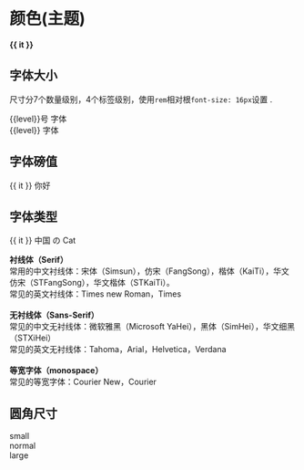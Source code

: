 # 颜色(主题)

<div class="sd-colors-presentation">
  <div class="item">
    <strong :class="`has-${it}`" v-for="it in colors">{{ it }}</strong>
  </div>
</div>

## 字体大小

尺寸分7个数量级别，4个标签级别，使用`rem`相对根`font-size: 16px`设置 .

<div class="sd-sizes-presentation">
  <div class="item">
    <span :class="`has-size-${level}`" v-for="level in sizeLevels"> {{level}}号 字体</span>
  </div>
  <div class="item">
    <span :class="`has-size-${level}`" v-for="level in sizeLabels"> {{level}} 字体</span>
  </div>
</div>

## 字体磅值

<div class="sd-sizes-presentation">
  <div class="item">
    <span :class="`has-weight-${it}`" v-for="it in sizeWeights">
      {{ it }} 你好
    </span>
  </div>
</div>

## 字体类型

<div class="sd-faces-presentation">
  <div class="item">
    <span :class="`has-face-${it}`" v-for="it in fontFaces">
      {{ it }} 中国 の Cat
    </span>
  </div>
</div>

<p class="tip">
  <strong>衬线体（Serif）</strong> <br>
  常用的中文衬线体：宋体（Simsun），仿宋（FangSong），楷体（KaiTi），华文仿宋（STFangSong），华文楷体（STKaiTi）。 <br>
  常见的英文衬线体：Times new Roman，Times <br> <br>
  <strong>无衬线体（Sans-Serif）</strong> <br>
  常见的中文无衬线体：微软雅黑（Microsoft YaHei），黑体（SimHei），华文细黑（STXiHei） <br>
  常见的英文无衬线体：Tahoma，Arial，Helvetica，Verdana <br> <br>
  <strong>等宽字体（monospace）</strong> <br>
  常见的等宽字体：Courier New，Courier
</p>

## 圆角尺寸

<div class="sd-radius-presentation">
  <div class="item r-small">small</div>
  <div class="item r-normal">normal</div>
  <div class="item r-large">large</div>
</div>

<script>
  export default {
    data () {
      return {
        colors: [
          'primary',
          'info', 'success',
          'warning', 'danger',
          'light', 'dark'
        ],
        sizeLevels: Array.from({length: 7}).map((n, i) => (i + 1)),
        sizeLabels: ['small', 'normal', 'medium', 'large'],
        sizeWeights: ['light', 'normal', 'semibold', 'bold'],
        fontFaces: ['primary', 'sans-serif', 'arial', 'monospace']
      }
    }
  }
</script>

<style lang="scss" type="text/scss">
  @import "~root/scss/pre";

  .sd-colors-presentation {
    > .item {
      padding: 15px 0;

      strong {
        display: inline-block;
        padding: 15px 20px;
        min-width: 15%;
        text-align: center;
        margin-right: 15px;
        margin-bottom: 15px;
      }
    }

    @each $name, $pair in $colors {
      .has-#{$name} {
        background-color: nth($pair, 1);
        color: nth($pair, 2);
      }
    }
  }

  .sd-sizes-presentation {

    @each $size in $sizes {
      $i: index($sizes, $size);
      .has-size-#{$i} {
        display: block;
        font-size: $size;
        margin-bottom: 10px;
      }
    }

    @each $label, $size in ('small', $size-small), ('normal', $size-normal), ('medium', $size-medium), ('large', $size-large) {
      .has-size-#{$label} {
        display: block;
        font-size: #{$size};
        margin-bottom: 10px;
      }
    }

    @each $label, $weight in ('light', $weight-light), ('normal', $weight-normal), ('semibold', $weight-semibold), ('bold', $weight-bold) {
      .has-weight-#{$label} {
        display: block;
        font-weight: $weight;
        margin-bottom: 10px;
        font-size: $size-medium;
      }
    }
  }

  .sd-faces-presentation {
    @each $label, $face in ('primary', $family-primary), ('sans-serif', $family-sans-serif), ('arial', $family-arial), ('monospace', $family-monospace) {
      .has-face-#{$label} {
        display: block;
        font-family: $face;
        margin-bottom: 10px;
        font-size: $size-medium;
      }
    }
  }

  .sd-radius-presentation {
    > .item {
      display: inline-block;
      width: 100px;
      height: 100px;
      background-color: $white-ter;
      margin-right: 15px;
      text-align: center;
      line-height: 100px;
      color: $black-bis;
      font-size: $size-normal;
      &.r-small {
        border-radius: $radius-small;
      }
      &.r-normal {
        border-radius: $radius;
      }
      &.r-large {
        border-radius: $radius-large;
      }
    }
  }
</style>